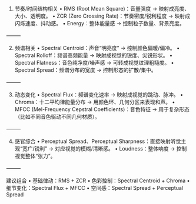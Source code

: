 1. 节奏/时间结构相关
	•	RMS (Root Mean Square)：音量强度 → 映射成亮度、大小、透明度。
	•	ZCR (Zero Crossing Rate)：节奏密度/锐利程度 → 映射成闪烁速度、抖动感。
	•	Energy：整体能量感 → 控制粒子数量、背景亮度。

⸻

2. 频谱相关
	•	Spectral Centroid：声音“明亮度” → 控制颜色偏暖/偏冷。
	•	Spectral Rolloff：频谱高频能量 → 映射成视觉的锐度、尖锐形状。
	•	Spectral Flatness：音色纯净度/噪声感 → 可转成视觉纹理粗糙度。
	•	Spectral Spread：频谱分布的宽度 → 控制形态的扩散/集中。

⸻

3. 动态变化
	•	Spectral Flux：频谱变化速率 → 映射成视觉的跳动、脉冲。
	•	Chroma：十二平均律能量分布 → 用颜色环、几何分区来表现和声。
	•	MFCC (Mel-Frequency Cepstral Coefficients)：音色特征 → 用于复杂形态（比如不同音色驱动不同几何材质）。

⸻

4. 感官综合
	•	Perceptual Spread、Perceptual Sharpness：直接映射听觉主观“宽广/锐利” → 对应视觉的模糊/清晰感。
	•	Loudness：整体响度 → 控制视觉整体“张力”。

⸻

建议组合
	•	基础律动：RMS + ZCR
	•	色彩控制：Spectral Centroid + Chroma
	•	细节变化：Spectral Flux + MFCC
	•	空间感：Spectral Spread + Perceptual Spread
